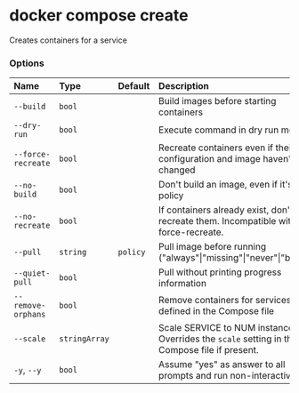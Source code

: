 # docker compose create

<!---MARKER_GEN_START-->
Creates containers for a service

### Options

| Name               | Type          | Default  | Description                                                                                   |
|:-------------------|:--------------|:---------|:----------------------------------------------------------------------------------------------|
| `--build`          | `bool`        |          | Build images before starting containers                                                       |
| `--dry-run`        | `bool`        |          | Execute command in dry run mode                                                               |
| `--force-recreate` | `bool`        |          | Recreate containers even if their configuration and image haven't changed                     |
| `--no-build`       | `bool`        |          | Don't build an image, even if it's policy                                                     |
| `--no-recreate`    | `bool`        |          | If containers already exist, don't recreate them. Incompatible with --force-recreate.         |
| `--pull`           | `string`      | `policy` | Pull image before running ("always"\|"missing"\|"never"\|"build")                             |
| `--quiet-pull`     | `bool`        |          | Pull without printing progress information                                                    |
| `--remove-orphans` | `bool`        |          | Remove containers for services not defined in the Compose file                                |
| `--scale`          | `stringArray` |          | Scale SERVICE to NUM instances. Overrides the `scale` setting in the Compose file if present. |
| `-y`, `--y`        | `bool`        |          | Assume "yes" as answer to all prompts and run non-interactively                               |


<!---MARKER_GEN_END-->

